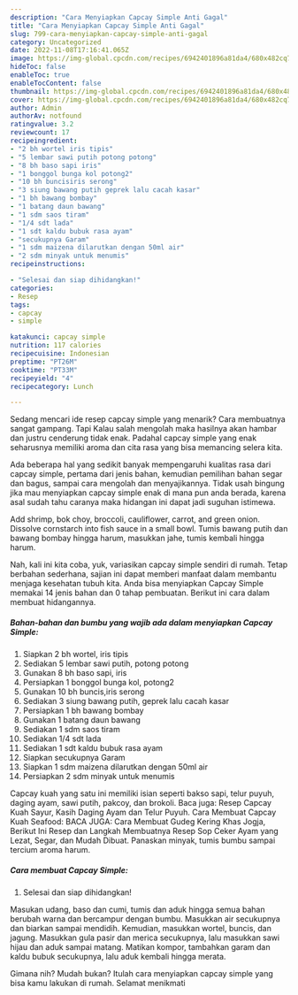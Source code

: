 ```yaml
---
description: "Cara Menyiapkan Capcay Simple Anti Gagal"
title: "Cara Menyiapkan Capcay Simple Anti Gagal"
slug: 799-cara-menyiapkan-capcay-simple-anti-gagal
category: Uncategorized
date: 2022-11-08T17:16:41.065Z
image: https://img-global.cpcdn.com/recipes/6942401896a81da4/680x482cq70/capcay-simple-foto-resep-utama.jpg
hideToc: false
enableToc: true
enableTocContent: false
thumbnail: https://img-global.cpcdn.com/recipes/6942401896a81da4/680x482cq70/capcay-simple-foto-resep-utama.jpg
cover: https://img-global.cpcdn.com/recipes/6942401896a81da4/680x482cq70/capcay-simple-foto-resep-utama.jpg
author: Admin
authorAv: notfound
ratingvalue: 3.2
reviewcount: 17
recipeingredient:
- "2 bh wortel iris tipis"
- "5 lembar sawi putih potong potong"
- "8 bh baso sapi iris"
- "1 bonggol bunga kol potong2"
- "10 bh buncisiris serong"
- "3 siung bawang putih geprek lalu cacah kasar"
- "1 bh bawang bombay"
- "1 batang daun bawang"
- "1 sdm saos tiram"
- "1/4 sdt lada"
- "1 sdt kaldu bubuk rasa ayam"
- "secukupnya Garam"
- "1 sdm maizena dilarutkan dengan 50ml air"
- "2 sdm minyak untuk menumis"
recipeinstructions:

- "Selesai dan siap dihidangkan!"
categories:
- Resep
tags:
- capcay
- simple

katakunci: capcay simple 
nutrition: 117 calories
recipecuisine: Indonesian
preptime: "PT26M"
cooktime: "PT33M"
recipeyield: "4"
recipecategory: Lunch

---
```



Sedang mencari ide resep capcay simple yang menarik? Cara membuatnya sangat gampang. Tapi Kalau salah mengolah maka hasilnya akan hambar dan justru cenderung tidak enak. Padahal capcay simple yang enak seharusnya memiliki aroma dan cita rasa yang bisa memancing selera kita.


Ada beberapa hal yang sedikit banyak mempengaruhi kualitas rasa dari capcay simple, pertama dari jenis bahan, kemudian pemilihan bahan segar dan bagus, sampai cara mengolah dan menyajikannya. Tidak usah bingung jika mau menyiapkan capcay simple enak di mana pun anda berada, karena asal sudah tahu caranya maka hidangan ini dapat jadi suguhan istimewa.

Add shrimp, bok choy, broccoli, cauliflower, carrot, and green onion. Dissolve cornstarch into fish sauce in a small bowl. Tumis bawang putih dan bawang bombay hingga harum, masukkan jahe, tumis kembali hingga harum.


Nah, kali ini kita coba, yuk, variasikan capcay simple sendiri di rumah. Tetap berbahan sederhana, sajian ini dapat memberi manfaat dalam membantu menjaga kesehatan tubuh kita. Anda bisa menyiapkan Capcay Simple memakai 14 jenis bahan dan 0 tahap pembuatan. Berikut ini cara dalam membuat hidangannya.

<!--inarticleads1-->

##### Bahan-bahan dan bumbu yang wajib ada dalam menyiapkan Capcay Simple:

1. Siapkan 2 bh wortel, iris tipis
1. Sediakan 5 lembar sawi putih, potong potong
1. Gunakan 8 bh baso sapi, iris
1. Persiapkan 1 bonggol bunga kol, potong2
1. Gunakan 10 bh buncis,iris serong
1. Sediakan 3 siung bawang putih, geprek lalu cacah kasar
1. Persiapkan 1 bh bawang bombay
1. Gunakan 1 batang daun bawang
1. Sediakan 1 sdm saos tiram
1. Sediakan 1/4 sdt lada
1. Sediakan 1 sdt kaldu bubuk rasa ayam
1. Siapkan secukupnya Garam
1. Siapkan 1 sdm maizena dilarutkan dengan 50ml air
1. Persiapkan 2 sdm minyak untuk menumis


Capcay kuah yang satu ini memiliki isian seperti bakso sapi, telur puyuh, daging ayam, sawi putih, pakcoy, dan brokoli. Baca juga: Resep Capcay Kuah Sayur, Kasih Daging Ayam dan Telur Puyuh. Cara Membuat Capcay Kuah Seafood: BACA JUGA: Cara Membuat Gudeg Kering Khas Jogja, Berikut Ini Resep dan Langkah Membuatnya Resep Sop Ceker Ayam yang Lezat, Segar, dan Mudah Dibuat. Panaskan minyak, tumis bumbu sampai tercium aroma harum. 

<!--inarticleads2-->

##### Cara membuat Capcay Simple:


1. Selesai dan siap dihidangkan!

Masukan udang, baso dan cumi, tumis dan aduk hingga semua bahan berubah warna dan bercampur dengan bumbu. Masukkan air secukupnya dan biarkan sampai mendidih. Kemudian, masukkan wortel, buncis, dan jagung. Masukkan gula pasir dan merica secukupnya, lalu masukkan sawi hijau dan aduk sampai matang. Matikan kompor, tambahkan garam dan kaldu bubuk secukupnya, lalu aduk kembali hingga merata. 

Gimana nih? Mudah bukan? Itulah cara menyiapkan capcay simple yang bisa kamu lakukan di rumah. Selamat menikmati
